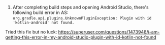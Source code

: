 1. After completing build steps and opening Android Studio, there's following build error in AS: 
```org.gradle.api.plugins.UnknownPluginException: Plugin with id 'kotlin-android' not found.```

Tried this fix but no luck: https://superuser.com/questions/1473948/i-am-getting-this-error-in-my-android-studio-plugin-with-id-kotlin-not-found
